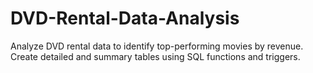 # DVD-Rental-Data-Analysis
Analyze DVD rental data to identify top-performing movies by revenue. Create detailed and summary tables using SQL functions and triggers.

